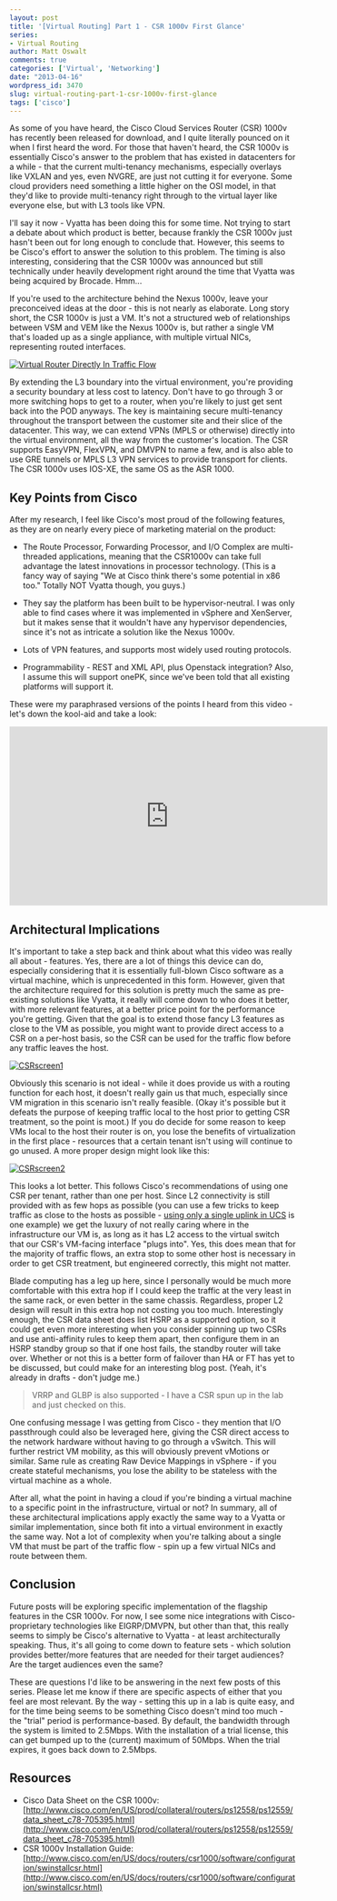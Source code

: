 ```yaml
---
layout: post
title: '[Virtual Routing] Part 1 - CSR 1000v First Glance'
series:
- Virtual Routing
author: Matt Oswalt
comments: true
categories: ['Virtual', 'Networking']
date: "2013-04-16"
wordpress_id: 3470
slug: virtual-routing-part-1-csr-1000v-first-glance
tags: ['cisco']
---
```



As some of you have heard, the Cisco Cloud Services Router (CSR) 1000v has recently been released for download, and I quite literally pounced on it when I first heard the word. For those that haven't heard, the CSR 1000v is essentially Cisco's answer to the problem that has existed in datacenters for a while - that the current multi-tenancy mechanisms, especially overlays like VXLAN and yes, even NVGRE, are just not cutting it for everyone. Some cloud providers need something a little higher on the OSI model, in that they'd like to provide multi-tenancy right through to the virtual layer like everyone else, but with L3 tools like VPN.

I'll say it now - Vyatta has been doing this for some time. Not trying to start a debate about which product is better, because frankly the CSR 1000v just hasn't been out for long enough to conclude that. However, this seems to be Cisco's effort to answer the solution to this problem. The timing is also interesting, considering that the CSR 1000v was announced but still technically under heavily development right around the time that Vyatta was being acquired by Brocade. Hmm... 

If you're used to the architecture behind the Nexus 1000v, leave your preconceived ideas at the door - this is not nearly as elaborate. Long story short, the CSR 1000v is just a VM. It's not a structured web of relationships between VSM and VEM like the Nexus 1000v is, but rather a single VM that's loaded up as a single appliance, with multiple virtual NICs, representing routed interfaces.

[![Virtual Router Directly In Traffic Flow](assets/2013/04/CSRscreen3.png)](assets/2013/04/CSRscreen3.png)

By extending the L3 boundary into the virtual environment, you're providing a security boundary at less cost to latency. Don't have to go through 3 or more switching hops to get to a router, when you're likely to just get sent back into the POD anyways. The key is maintaining secure multi-tenancy throughout the transport between the customer site and their slice of the datacenter. This way, we can extend VPNs (MPLS or otherwise) directly into the virtual environment, all the way from the customer's location. The CSR supports EasyVPN, FlexVPN, and DMVPN to name a few, and is also able to use GRE tunnels or MPLS L3 VPN services to provide transport for clients. The CSR 1000v uses IOS-XE, the same OS as the ASR 1000.

## Key Points from Cisco

After my research, I feel like Cisco's most proud of the following features, as they are on nearly every piece of marketing material on the product:
	
  * The Route Processor, Forwarding Processor, and I/O Complex are multi-threaded applications, meaning that the CSR1000v can take full advantage the latest innovations in processor technology. (This is a fancy way of saying "We at Cisco think there's some potential in x86 too." Totally NOT Vyatta though, you guys.)
	
  * They say the platform has been built to be hypervisor-neutral. I was only able to find cases where it was implemented in vSphere and XenServer, but it makes sense that it wouldn't have any hypervisor dependencies, since it's not as intricate a solution like the Nexus 1000v.
	
  * Lots of VPN features, and supports most widely used routing protocols.
	
  * Programmability - REST and XML API, plus Openstack integration? Also, I assume this will support onePK, since we've been told that all existing platforms will support it.

These were my paraphrased versions of the points I heard from this video - let's down the kool-aid and take a look:

<div style="text-align: center"><iframe width="560" height="315" src="https://www.youtube.com/embed/X5YQooDl6KE" frameborder="0" allowfullscreen></iframe></div>

## Architectural Implications

It's important to take a step back and think about what this video was really all about - features. Yes, there are a lot of things this device can do, especially considering that it is essentially full-blown Cisco software as a virtual machine, which is unprecedented in this form. However, given that the architecture required for this solution is pretty much the same as pre-existing solutions like Vyatta, it really will come down to who does it better, with more relevant features, at a better price point for the performance you're getting. Given that the goal is to extend those fancy L3 features as close to the VM as possible, you might want to provide direct access to a CSR on a per-host basis, so the CSR can be used for the traffic flow before any traffic leaves the host.

[![CSRscreen1](assets/2013/04/CSRscreen11.png)](assets/2013/04/CSRscreen11.png)

Obviously this scenario is not ideal - while it does provide us with a routing function for each host, it doesn't really gain us that much, especially since VM migration in this scenario isn't really feasible. (Okay it's possible but it defeats the purpose of keeping traffic local to the host prior to getting CSR treatment, so the point is moot.) If you do decide for some reason to keep VMs local to the host their router is on, you lose the benefits of virtualization in the first place - resources that a certain tenant isn't using will continue to go unused. A more proper design might look like this:

[![CSRscreen2](assets/2013/04/CSRscreen2.png)](assets/2013/04/CSRscreen2.png)

This looks a lot better. This follows Cisco's recommendations of using one CSR per tenant, rather than one per host. Since L2 connectivity is still provided with as few hops as possible (you can use a few tricks to keep traffic as close to the hosts as possible - [using only a single uplink in UCS](http://communities.vmware.com/message/2184732) is one example) we get the luxury of not really caring where in the infrastructure our VM is, as long as it has L2 access to the virtual switch that our CSR's VM-facing interface "plugs into". Yes, this does mean that for the majority of traffic flows, an extra stop to some other host is necessary in order to get CSR treatment, but engineered correctly, this might not matter.

Blade computing has a leg up here, since I personally would be much more comfortable with this extra hop if I could keep the traffic at the very least in the same rack, or even better in the same chassis. Regardless, proper L2 design will result in this extra hop not costing you too much. Interestingly enough, the CSR data sheet does list HSRP as a supported option, so it could get even more interesting when you consider spinning up two CSRs and use anti-affinity rules to keep them apart, then configure them in an HSRP standby group so that if one host fails, the standby router will take over. Whether or not this is a better form of failover than HA or FT has yet to be discussed, but could make for an interesting blog post. (Yeah, it's already in drafts - don't judge me.)

> VRRP and GLBP is also supported - I have a CSR spun up in the lab and just checked on this.

One confusing message I was getting from Cisco - they mention that I/O passthrough could also be leveraged here, giving the CSR direct access to the network hardware without having to go through a vSwitch. This will further restrict VM mobility, as this will obviously prevent vMotions or similar. Same rule as creating Raw Device Mappings in vSphere - if you create stateful mechanisms, you lose the ability to be stateless with the virtual machine as a whole.

After all, what the point in having a cloud if you're binding a virtual machine to a specific point in the infrastructure, virtual or not? In summary, all of these architectural implications apply exactly the same way to a Vyatta or similar implementation, since both fit into a virtual environment in exactly the same way. Not a lot of complexity when you're talking about a single VM that must be part of the traffic flow - spin up a few virtual NICs and route between them.

## Conclusion

Future posts will be exploring specific implementation of the flagship features in the CSR 1000v. For now, I see some nice integrations with Cisco-proprietary technologies like EIGRP/DMVPN, but other than that, this really seems to simply be Cisco's alternative to Vyatta - at least architecturally speaking. Thus, it's all going to come down to feature sets - which solution provides better/more features that are needed for their target audiences? Are the target audiences even the same?

These are questions I'd like to be answering in the next few posts of this series. Please let me know if there are specific aspects of either that you feel are most relevant. By the way - setting this up in a lab is quite easy, and for the time being seems to be something Cisco doesn't mind too much - the "trial" period is performance-based. By default, the bandwidth through the system is limited to 2.5Mbps. With the installation of a trial license, this can get bumped up to the (current) maximum of 50Mbps. When the trial expires, it goes back down to 2.5Mbps.

## Resources

* Cisco Data Sheet on the CSR 1000v: [http://www.cisco.com/en/US/prod/collateral/routers/ps12558/ps12559/data_sheet_c78-705395.html](http://www.cisco.com/en/US/prod/collateral/routers/ps12558/ps12559/data_sheet_c78-705395.html)
* CSR 1000v Installation Guide: [http://www.cisco.com/en/US/docs/routers/csr1000/software/configuration/swinstallcsr.html](http://www.cisco.com/en/US/docs/routers/csr1000/software/configuration/swinstallcsr.html)

